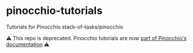 # pinocchio-tutorials
Tutorials for Pinocchio stack-of-tasks/pinocchio

:warning: This repo is deprecated. Pinocchio tutorials are now [part of Pinocchio's
documentation](http://projects.laas.fr/gepetto/doc/stack-of-tasks/pinocchio/master/md_doc_d-practical-exercises_intro.html)
:warning:
